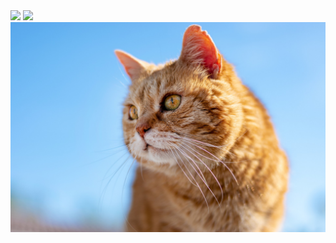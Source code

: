 <img src="https://img.shields.io/badge/Android-3DDC84?style=flat-square&logo=Android&logoColor=white"/>
<img src="https://img.shields.io/badge/java-007396?style=flat-square&logo=Android&logoColor=white"/>
<img src="cat.jpg">
